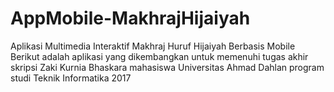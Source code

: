 # AppMobile-MakhrajHijaiyah
Aplikasi Multimedia Interaktif Makhraj Huruf Hijaiyah Berbasis Mobile
Berikut adalah aplikasi yang dikembangkan untuk memenuhi tugas akhir skripsi Zaki Kurnia Bhaskara mahasiswa Universitas Ahmad Dahlan program studi Teknik Informatika 2017
